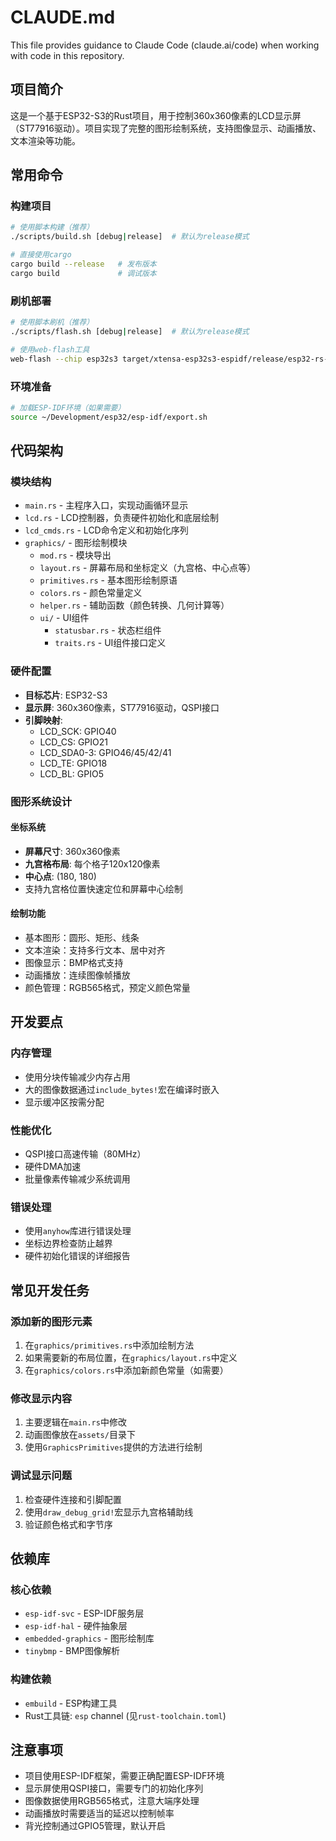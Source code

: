 # CLAUDE.md

This file provides guidance to Claude Code (claude.ai/code) when working with code in this repository.

## 项目简介

这是一个基于ESP32-S3的Rust项目，用于控制360x360像素的LCD显示屏（ST77916驱动）。项目实现了完整的图形绘制系统，支持图像显示、动画播放、文本渲染等功能。

## 常用命令

### 构建项目
```bash
# 使用脚本构建（推荐）
./scripts/build.sh [debug|release]  # 默认为release模式

# 直接使用cargo
cargo build --release   # 发布版本
cargo build             # 调试版本
```

### 刷机部署
```bash
# 使用脚本刷机（推荐）
./scripts/flash.sh [debug|release]  # 默认为release模式

# 使用web-flash工具
web-flash --chip esp32s3 target/xtensa-esp32s3-espidf/release/esp32-rs-std
```

### 环境准备
```bash
# 加载ESP-IDF环境（如果需要）
source ~/Development/esp32/esp-idf/export.sh
```

## 代码架构

### 模块结构
- `main.rs` - 主程序入口，实现动画循环显示
- `lcd.rs` - LCD控制器，负责硬件初始化和底层绘制
- `lcd_cmds.rs` - LCD命令定义和初始化序列
- `graphics/` - 图形绘制模块
  - `mod.rs` - 模块导出
  - `layout.rs` - 屏幕布局和坐标定义（九宫格、中心点等）
  - `primitives.rs` - 基本图形绘制原语
  - `colors.rs` - 颜色常量定义
  - `helper.rs` - 辅助函数（颜色转换、几何计算等）
  - `ui/` - UI组件
    - `statusbar.rs` - 状态栏组件
    - `traits.rs` - UI组件接口定义

### 硬件配置
- **目标芯片**: ESP32-S3
- **显示屏**: 360x360像素，ST77916驱动，QSPI接口
- **引脚映射**: 
  - LCD_SCK: GPIO40
  - LCD_CS: GPIO21  
  - LCD_SDA0-3: GPIO46/45/42/41
  - LCD_TE: GPIO18
  - LCD_BL: GPIO5

### 图形系统设计

#### 坐标系统
- **屏幕尺寸**: 360x360像素
- **九宫格布局**: 每个格子120x120像素
- **中心点**: (180, 180)
- 支持九宫格位置快速定位和屏幕中心绘制

#### 绘制功能
- 基本图形：圆形、矩形、线条
- 文本渲染：支持多行文本、居中对齐
- 图像显示：BMP格式支持
- 动画播放：连续图像帧播放
- 颜色管理：RGB565格式，预定义颜色常量

## 开发要点

### 内存管理
- 使用分块传输减少内存占用
- 大的图像数据通过`include_bytes!`宏在编译时嵌入
- 显示缓冲区按需分配

### 性能优化
- QSPI接口高速传输（80MHz）
- 硬件DMA加速
- 批量像素传输减少系统调用

### 错误处理
- 使用`anyhow`库进行错误处理
- 坐标边界检查防止越界
- 硬件初始化错误的详细报告

## 常见开发任务

### 添加新的图形元素
1. 在`graphics/primitives.rs`中添加绘制方法
2. 如果需要新的布局位置，在`graphics/layout.rs`中定义
3. 在`graphics/colors.rs`中添加新颜色常量（如需要）

### 修改显示内容
1. 主要逻辑在`main.rs`中修改
2. 动画图像放在`assets/`目录下
3. 使用`GraphicsPrimitives`提供的方法进行绘制

### 调试显示问题
1. 检查硬件连接和引脚配置
2. 使用`draw_debug_grid!`宏显示九宫格辅助线
3. 验证颜色格式和字节序

## 依赖库

### 核心依赖
- `esp-idf-svc` - ESP-IDF服务层
- `esp-idf-hal` - 硬件抽象层
- `embedded-graphics` - 图形绘制库
- `tinybmp` - BMP图像解析

### 构建依赖
- `embuild` - ESP构建工具
- Rust工具链: `esp` channel (见`rust-toolchain.toml`)

## 注意事项

- 项目使用ESP-IDF框架，需要正确配置ESP-IDF环境
- 显示屏使用QSPI接口，需要专门的初始化序列
- 图像数据使用RGB565格式，注意大端序处理
- 动画播放时需要适当的延迟以控制帧率
- 背光控制通过GPIO5管理，默认开启